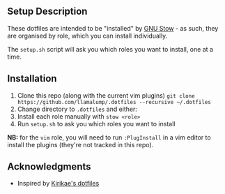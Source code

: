 Setup Description
-----------------

These dotfiles are intended to be "installed" by [GNU Stow](https://www.gnu.org/software/stow/) - as such, they are organised by role, which you can install individually.

The `setup.sh` script will ask you which roles you want to install, one at a time.

Installation
------------

1. Clone this repo (along with the current vim plugins)
 `git clone https://github.com/llamalump/.dotfiles --recursive ~/.dotfiles`
1. Change directory to `.dotfiles` and either:
  1. Install each role manually with `stow <role>`
  1. Run `setup.sh` to ask you which roles you want to install

**NB:** for the `vim` role, you will need to run `:PlugInstall` in a vim editor to install the plugins (they're not tracked in this repo).

Acknowledgments
---------------

* Inspired by [Kirikae's dotfiles](https://github.com/kirikae/.dotfiles)
